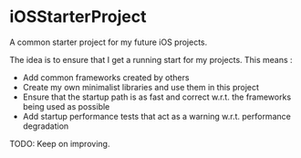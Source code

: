 # iOSStarterProject
A common starter project for my future iOS projects.

The idea is to ensure that I get a running start for my projects. This means :
 - Add common frameworks created by others
 - Create my own minimalist libraries and use them in this project
 - Ensure that the startup path is as fast and correct w.r.t. the frameworks being used as possible
 - Add startup performance tests that act as a warning w.r.t. performance degradation
 
 TODO: Keep on improving.

